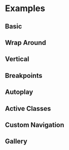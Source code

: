 # Examples

## Basic

<Example id="vue3-carousel-example-basic" />

## Wrap Around

<Example id="vue3-carousel-example-wrap-around" />

## Vertical

<Example id="vue3-carousel-example-vertical" />

## Breakpoints

<Example id="vue3-carousel-example-breakpoints" ></Example>

## Autoplay

<Example id="vue3-carousel-example-autoplay" />

## Active Classes

<Example id="vue3-carousel-example-status-classes" />

## Custom Navigation

<Example id="vue3-carousel-example-custom-navigation" />

## Gallery

<Example id="vue3-carousel-example-gallery" :height="500" />

<script>
import Example from './.vitepress/components/Example.vue';
export default {
  components: {
    Example,
  }
}
</script>
